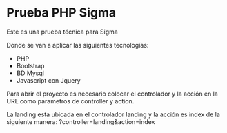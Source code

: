 # Prueba PHP Sigma
Este es una prueba técnica para Sigma

Donde se van a aplicar las siguientes tecnologías:

*	PHP
*	Bootstrap
*	BD Mysql
*   Javascript con Jquery

Para abrir el proyecto es necesario colocar el controlador y la acción en la URL como parametros de controller y action. 

La landing esta ubicada en el controlador landing y la acción es index de la siguiente manera: ?controller=landing&action=index